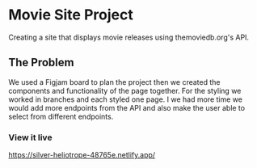 
# Movie Site Project

Creating a site that displays movie releases using themoviedb.org's API. 

## The Problem

We used a Figjam board to plan the project then we created the components and functionality of the page together. For the styling we worked in branches and each styled one page. I we had more time we would add more endpoints from the API and also make the user able to select from different endpoints. 

### View it live

https://silver-heliotrope-48765e.netlify.app/



